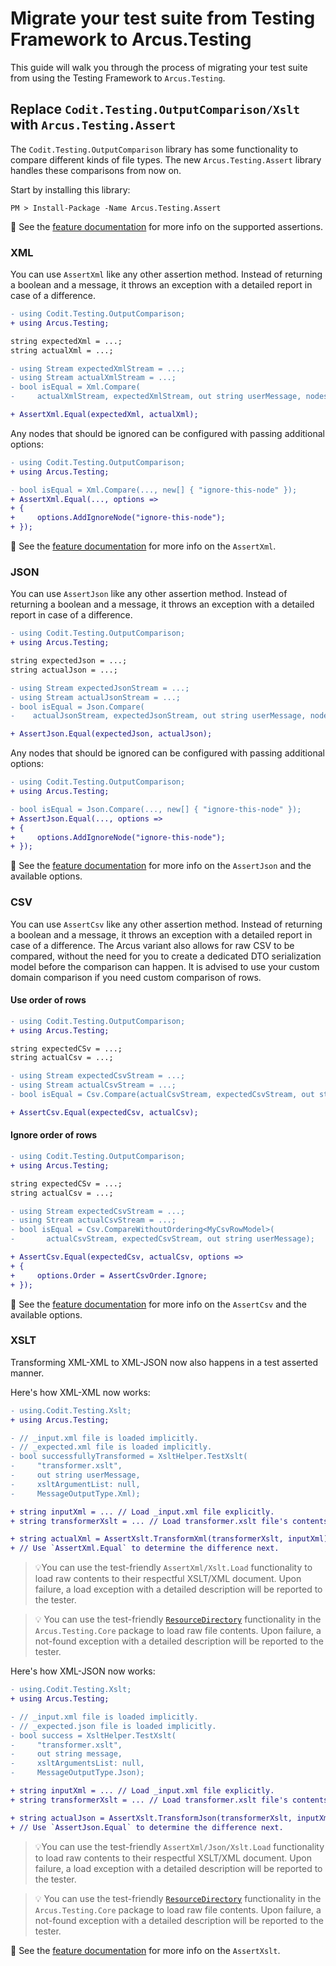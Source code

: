 # Migrate your test suite from Testing Framework to Arcus.Testing
This guide will walk you through the process of migrating your test suite from using the Testing Framework to `Arcus.Testing`.

## Replace `Codit.Testing.OutputComparison/Xslt` with `Arcus.Testing.Assert`
The `Codit.Testing.OutputComparison` library has some functionality to compare different kinds of file types. The new `Arcus.Testing.Assert` library handles these comparisons from now on.

Start by installing this library:
```shell
PM > Install-Package -Name Arcus.Testing.Assert
```

🔗 See the [feature documentation](../02-Features/assertion.md) for more info on the supported assertions.

### XML
You can use `AssertXml` like any other assertion method. Instead of returning a boolean and a message, it throws an exception with a detailed report in case of a difference.

```diff
- using Codit.Testing.OutputComparison;
+ using Arcus.Testing;

string expectedXml = ...;
string actualXml = ...;

- using Stream expectedXmlStream = ...;
- using Stream actualXmlStream = ...;
- bool isEqual = Xml.Compare(
-     actualXmlStream, expectedXmlStream, out string userMessage, nodesToIgnore: Array.Empty<string>());

+ AssertXml.Equal(expectedXml, actualXml);
```

Any nodes that should be ignored can be configured with passing additional options:

```diff
- using Codit.Testing.OutputComparison;
+ using Arcus.Testing;

- bool isEqual = Xml.Compare(..., new[] { "ignore-this-node" });
+ AssertXml.Equal(..., options =>
+ {
+     options.AddIgnoreNode("ignore-this-node");
+ });
```

🔗 See the [feature documentation](../02-Features/assertion.md) for more info on the `AssertXml`.

### JSON
You can use `AssertJson` like any other assertion method. Instead of returning a boolean and a message, it throws an exception with a detailed report in case of a difference.

```diff
- using Codit.Testing.OutputComparison;
+ using Arcus.Testing;

string expectedJson = ...;
string actualJson = ...;

- using Stream expectedJsonStream = ...;
- using Stream actualJsonStream = ...;
- bool isEqual = Json.Compare(
-    actualJsonStream, expectedJsonStream, out string userMessage, nodesToIgnore: Array.Empty<string>());

+ AssertJson.Equal(expectedJson, actualJson);
```

Any nodes that should be ignored can be configured with passing additional options:

```diff
- using Codit.Testing.OutputComparison;
+ using Arcus.Testing;

- bool isEqual = Json.Compare(..., new[] { "ignore-this-node" });
+ AssertJson.Equal(..., options =>
+ {
+     options.AddIgnoreNode("ignore-this-node");
+ });
```

🔗 See the [feature documentation](../02-Features/assertion.md) for more info on the `AssertJson` and the available options.

### CSV
You can use `AssertCsv` like any other assertion method. Instead of returning a boolean and a message, it throws an exception with a detailed report in case of a difference. The Arcus variant also allows for raw CSV to be compared, without the need for you to create a dedicated DTO serialization model before the comparison can happen. It is advised to use your custom domain comparison if you need custom comparison of rows.

#### Use order of rows

```diff
- using Codit.Testing.OutputComparison;
+ using Arcus.Testing;

string expectedCSv = ...;
string actualCsv = ...;

- using Stream expectedCsvStream = ...;
- using Stream actualCsvStream = ...;
- bool isEqual = Csv.Compare(actualCsvStream, expectedCsvStream, out string userMessage);

+ AssertCsv.Equal(expectedCsv, actualCsv);
```

#### Ignore order of rows

```diff
- using Codit.Testing.OutputComparison;
+ using Arcus.Testing;

string expectedCSv = ...;
string actualCsv = ...;

- using Stream expectedCsvStream = ...;
- using Stream actualCsvStream = ...;
- bool isEqual = Csv.CompareWithoutOrdering<MyCsvRowModel>(
-       actualCsvStream, expectedCsvStream, out string userMessage);

+ AssertCsv.Equal(expectedCsv, actualCsv, options =>
+ {
+     options.Order = AssertCsvOrder.Ignore;
+ });
```

🔗 See the [feature documentation](../02-Features/assertion.md) for more info on the `AssertCsv` and the available options.

### XSLT
Transforming XML-XML to XML-JSON now also happens in a test asserted manner.

Here's how XML-XML now works:

```diff
- using.Codit.Testing.Xslt;
+ using Arcus.Testing;

- // _input.xml file is loaded implicitly.
- // _expected.xml file is loaded implicitly.
- bool successfullyTransformed = XsltHelper.TestXslt(
-     "transformer.xslt",
-     out string userMessage,
-     xsltArgumentList: null,
-     MessageOutputType.Xml);

+ string inputXml = ... // Load _input.xml file explicitly.
+ string transformerXslt = ... // Load transformer.xslt file's contents here.

+ string actualXml = AssertXslt.TransformXml(transformerXslt, inputXml);
+ // Use `AssertXml.Equal` to determine the difference next.
```

> 💡You can use the test-friendly `AssertXml/Xslt.Load` functionality to load raw contents to their respectful XSLT/XML document. Upon failure, a load exception with a detailed description will be reported to the tester.

> 💡 You can use the test-friendly [`ResourceDirectory`](../02-Features/core.md) functionality in the `Arcus.Testing.Core` package to load raw file contents. Upon failure, a not-found exception with a detailed description will be reported to the tester.

Here's how XML-JSON now works:

```diff
- using.Codit.Testing.Xslt;
+ using Arcus.Testing;

- // _input.xml file is loaded implicitly.
- // _expected.json file is loaded implicitly.
- bool success = XsltHelper.TestXslt(
-     "transformer.xslt",
-     out string message,
-     xsltArgumentsList: null,
-     MessageOutputType.Json);

+ string inputXml = ... // Load _input.xml file explicitly.
+ string transformerXslt = ... // Load transformer.xslt file's contents here.

+ string actualJson = AssertXslt.TransformJson(transformerXslt, inputXml);
+ // Use `AssertJson.Equal` to determine the difference next.
```

> 💡You can use the test-friendly `AssertXml/Json/Xslt.Load` functionality to load raw contents to their respectful XSLT/XML document. Upon failure, a load exception with a detailed description will be reported to the tester.

> 💡 You can use the test-friendly [`ResourceDirectory`](../02-Features/core.md) functionality in the `Arcus.Testing.Core` package to load raw file contents. Upon failure, a not-found exception with a detailed description will be reported to the tester.

🔗 See the [feature documentation](../02-Features/assertion.md) for more info on the `AssertXslt`.